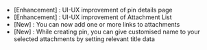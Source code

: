 - [Enhancement] : UI-UX improvement of pin details page
- [Enhancement] : UI-UX improvement of Attachment List
- [New] : You can now add one or more links to attachments 
- [New] : While creating pin, you can give customised name to your selected attachments by setting relevant title data